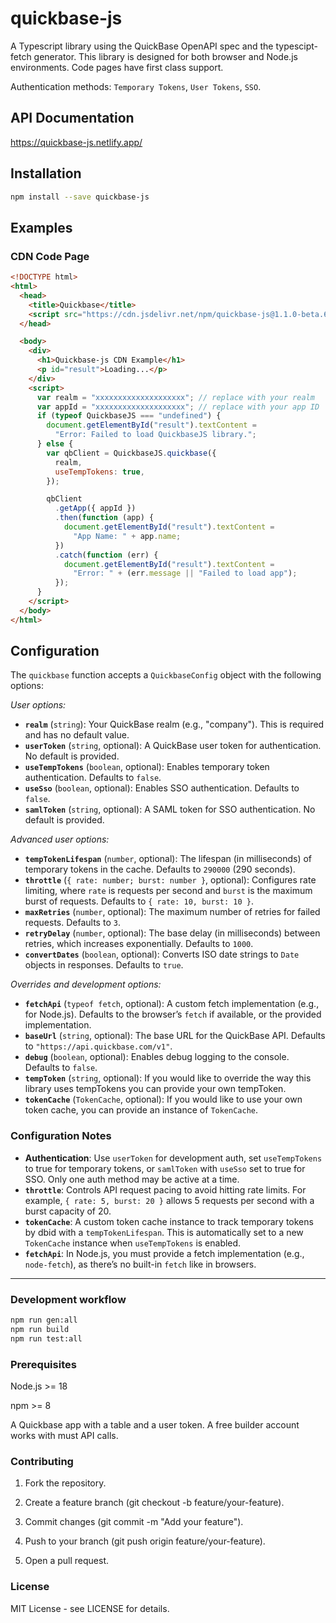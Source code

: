 # quickbase-js

A Typescript library using the QuickBase OpenAPI spec and the typescipt-fetch generator. This library is designed for both browser and Node.js environments. Code pages have first class support.

Authentication methods: `Temporary Tokens`, `User Tokens`, `SSO`.

## API Documentation

https://quickbase-js.netlify.app/

## Installation

```bash
npm install --save quickbase-js
```

## Examples

### CDN Code Page

```html
<!DOCTYPE html>
<html>
  <head>
    <title>Quickbase</title>
    <script src="https://cdn.jsdelivr.net/npm/quickbase-js@1.1.0-beta.6/dist/umd/quickbase.umd.min.js"></script>
  </head>

  <body>
    <div>
      <h1>Quickbase-js CDN Example</h1>
      <p id="result">Loading...</p>
    </div>
    <script>
      var realm = "xxxxxxxxxxxxxxxxxxxx"; // replace with your realm
      var appId = "xxxxxxxxxxxxxxxxxxxx"; // replace with your app ID
      if (typeof QuickbaseJS === "undefined") {
        document.getElementById("result").textContent =
          "Error: Failed to load QuickbaseJS library.";
      } else {
        var qbClient = QuickbaseJS.quickbase({
          realm,
          useTempTokens: true,
        });

        qbClient
          .getApp({ appId })
          .then(function (app) {
            document.getElementById("result").textContent =
              "App Name: " + app.name;
          })
          .catch(function (err) {
            document.getElementById("result").textContent =
              "Error: " + (err.message || "Failed to load app");
          });
      }
    </script>
  </body>
</html>
```

## Configuration

The `quickbase` function accepts a `QuickbaseConfig` object with the following options:

_User options:_

- **`realm`** (`string`): Your QuickBase realm (e.g., "company"). This is required and has no default value.
- **`userToken`** (`string`, optional): A QuickBase user token for authentication. No default is provided.
- **`useTempTokens`** (`boolean`, optional): Enables temporary token authentication. Defaults to `false`.
- **`useSso`** (`boolean`, optional): Enables SSO authentication. Defaults to `false`.
- **`samlToken`** (`string`, optional): A SAML token for SSO authentication. No default is provided.

_Advanced user options:_

- **`tempTokenLifespan`** (`number`, optional): The lifespan (in milliseconds) of temporary tokens in the cache. Defaults to `290000` (290 seconds).
- **`throttle`** (`{ rate: number; burst: number }`, optional): Configures rate limiting, where `rate` is requests per second and `burst` is the maximum burst of requests. Defaults to `{ rate: 10, burst: 10 }`.
- **`maxRetries`** (`number`, optional): The maximum number of retries for failed requests. Defaults to `3`.
- **`retryDelay`** (`number`, optional): The base delay (in milliseconds) between retries, which increases exponentially. Defaults to `1000`.
- **`convertDates`** (`boolean`, optional): Converts ISO date strings to `Date` objects in responses. Defaults to `true`.

_Overrides and development options:_

- **`fetchApi`** (`typeof fetch`, optional): A custom fetch implementation (e.g., for Node.js). Defaults to the browser’s `fetch` if available, or the provided implementation.
- **`baseUrl`** (`string`, optional): The base URL for the QuickBase API. Defaults to `"https://api.quickbase.com/v1"`.
- **`debug`** (`boolean`, optional): Enables debug logging to the console. Defaults to `false`.
- **`tempToken`** (`string`, optional): If you would like to override the way this library uses tempTokens you can provide your own tempToken.
- **`tokenCache`** (`TokenCache`, optional): If you would like to use your own token cache, you can provide an instance of `TokenCache`.

### Configuration Notes

- **Authentication**: Use `userToken` for development auth, set `useTempTokens` to true for temporary tokens, or `samlToken` with `useSso` set to true for SSO. Only one auth method may be active at a time.
- **`throttle`**: Controls API request pacing to avoid hitting rate limits. For example, `{ rate: 5, burst: 20 }` allows 5 requests per second with a burst capacity of 20.
- **`tokenCache`**: A custom token cache instance to track temporary tokens by dbid with a `tempTokenLifespan`. This is automatically set to a new `TokenCache` instance when `useTempTokens` is enabled.
- **`fetchApi`**: In Node.js, you must provide a fetch implementation (e.g., `node-fetch`), as there’s no built-in `fetch` like in browsers.

---

### Development workflow

```bash
npm run gen:all
npm run build
npm run test:all
```

### Prerequisites

Node.js >= 18

npm >= 8

A Quickbase app with a table and a user token. A free builder account works with must API calls.

### Contributing

1. Fork the repository.

2. Create a feature branch (git checkout -b feature/your-feature).

3. Commit changes (git commit -m "Add your feature").

4. Push to your branch (git push origin feature/your-feature).

5. Open a pull request.

### License

MIT License - see LICENSE for details.
